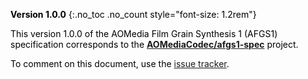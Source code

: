 <div id="cover-legend" class="alert alert-secondary" style="color: #000;" markdown="1">

**Version 1.0.0**
{:.no_toc .no_count style="font-size: 1.2rem"}

This version 1.0.0 of the AOMedia Film Grain Synthesis 1 (AFGS1) specification corresponds
to the **[AOMediaCodec/afgs1-spec]** project.

To comment on this document, use the [issue tracker].

[AOMediaCodec/afgs1-spec]: https://github.com/AOMediaCodec/afgs1-spec
[issue tracker]: https://github.com/AOMediaCodec/afgs1-spec/issues


</div>
